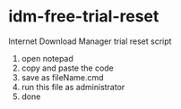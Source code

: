 # idm-free-trial-reset
Internet Download Manager trial reset script

1) open notepad 
2) copy and paste the code
3) save as fileName.cmd 
4) run this file as administrator
5) done
